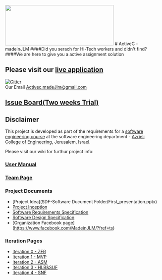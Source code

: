 <img src="https://github.com/RoiZundak/madeJLM-Company/blob/master/SDF-Software Ducument Folder/Images/Logos/logo.png?v=3&s=100" width ="350" height="130">
# ActiveC - madeinJLM 
####Did you serach for Hi-Tech workers and didn't find?
####We are here to give you a active assignment solution
<br />



## Please visit our [live application](http://job.madeinjlm.org/madeJLM-Company/ActiveC/V0.1/#//)

[![Gitter](https://badges.gitter.im/RoiZundak/madeJLM-Company.svg)](https://gitter.im/RoiZundak/madeJLM-Company?utm_source=badge&utm_medium=badge&utm_campaign=pr-badge)
<br />
Our Email
Activec.madeJlm@gmail.com

## [Issue Board(Two weeks Trial)](https://huboard.com/RoiZundak/madeJLM-Company/#/milestones)

## Disclaimer
This project is developed as part of the requirements for a [software engineering course](https://github.com/jce-il/se-class/wiki) at the software engineering department - [Azrieli College of Engineering](http://www.jce.ac.il/), Jerusalem, Israel.

Please visit our wiki for furthur project info: 

### [User Manual](../../wiki/user-manual)

### [Team Page](../../wiki/team)

### Project Documents
- [Project Idea](SDF-Software Ducument Folder/First_presentation.pptx)
- [Project Inception](../../wiki/inception)
- [Software Requirements Specification](../../wiki/srs)
- [Software Design Specification](../../wiki/sds)
- [Organization Facebook page] (https://www.facebook.com/MadeinJLM/?fref=ts)

### Iteration Pages
- [Iteration 0 - ZFR](../../wiki/ZFR)
- [Iteration 1 - MVP](../../wiki/MVP)
- [Iteration 2 - ASM](../../wiki/ASM)
- [Iteration 3 - HLB&SUF](../../wiki/HLB&SUF)
- [Iteration 4 - SNF](../../wiki/SNF)




